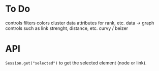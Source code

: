 

# To Do

controls
filters
colors
cluster
data attributes for rank, etc.
data -> graph controls such as link strenght, distance, etc.
curvy / beizer


# API 

`Session.get("selected")` to get the selected element (node or link).